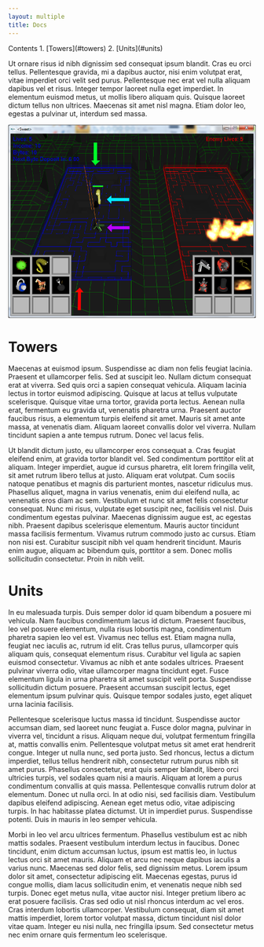 ```yaml
---
layout: multiple
title: Docs
---
```


<span class="toc">
Contents  
1. [Towers](#towers)  
2. [Units](#units)
</span>

Ut ornare risus id nibh dignissim sed consequat ipsum blandit. Cras eu orci
tellus. Pellentesque gravida, mi a dapibus auctor, nisi enim volutpat erat,
vitae imperdiet orci velit sed purus. Pellentesque nec erat vel nulla aliquam
dapibus vel et risus. Integer tempor laoreet nulla eget imperdiet. In elementum
euismod metus, ut mollis libero aliquam quis. Quisque laoreet dictum tellus non
ultrices. Maecenas sit amet nisl magna. Etiam dolor leo, egestas a pulvinar ut,
interdum sed massa.

![diagram of what's what](/media/images/diagram.png)

<a name="towers"></a>
# Towers

Maecenas at euismod ipsum. Suspendisse ac diam non felis feugiat lacinia.
Praesent et ullamcorper felis. Sed at suscipit leo. Nullam dictum consequat erat
at viverra. Sed quis orci a sapien consequat vehicula. Aliquam lacinia lectus in
tortor euismod adipiscing. Quisque at lacus at tellus vulputate scelerisque.
Quisque vitae urna tortor, gravida porta lectus. Aenean nulla erat, fermentum eu
gravida ut, venenatis pharetra urna. Praesent auctor faucibus risus, a elementum
turpis eleifend sit amet. Mauris sit amet ante massa, at venenatis diam. Aliquam
laoreet convallis dolor vel viverra. Nullam tincidunt sapien a ante tempus
rutrum. Donec vel lacus felis.

Ut blandit dictum justo, eu ullamcorper eros consequat a. Cras feugiat eleifend
enim, at gravida tortor blandit vel. Sed condimentum porttitor elit at aliquam.
Integer imperdiet, augue id cursus pharetra, elit lorem fringilla velit, sit
amet rutrum libero tellus at justo. Aliquam erat volutpat. Cum sociis natoque
penatibus et magnis dis parturient montes, nascetur ridiculus mus. Phasellus
aliquet, magna in varius venenatis, enim dui eleifend nulla, ac venenatis eros
diam ac sem. Vestibulum et nunc sit amet felis consectetur consequat. Nunc mi
risus, vulputate eget suscipit nec, facilisis vel nisl. Duis condimentum egestas
pulvinar. Maecenas dignissim augue est, ac egestas nibh. Praesent dapibus
scelerisque elementum. Mauris auctor tincidunt massa facilisis fermentum.
Vivamus rutrum commodo justo ac cursus. Etiam non nisi est. Curabitur suscipit
nibh vel quam hendrerit tincidunt. Mauris enim augue, aliquam ac bibendum quis,
porttitor a sem. Donec mollis sollicitudin consectetur. Proin in nibh velit.

<a name="units"></a>
# Units

In eu malesuada turpis. Duis semper dolor id quam bibendum a posuere mi
vehicula. Nam faucibus condimentum lacus id dictum. Praesent faucibus, leo vel
posuere elementum, nulla risus lobortis magna, condimentum pharetra sapien leo
vel est. Vivamus nec tellus est. Etiam magna nulla, feugiat nec iaculis ac,
rutrum id elit. Cras tellus purus, ullamcorper quis aliquam quis, consequat
elementum risus. Curabitur vel ligula ac sapien euismod consectetur. Vivamus ac
nibh et ante sodales ultrices. Praesent pulvinar viverra odio, vitae ullamcorper
magna tincidunt eget. Fusce elementum ligula in urna pharetra sit amet suscipit
velit porta. Suspendisse sollicitudin dictum posuere. Praesent accumsan suscipit
lectus, eget elementum ipsum pulvinar quis. Quisque tempor sodales justo, eget
aliquet urna lacinia facilisis.

Pellentesque scelerisque luctus massa id tincidunt. Suspendisse auctor accumsan
diam, sed laoreet nunc feugiat a. Fusce dolor magna, pulvinar in viverra vel,
tincidunt a risus. Aliquam neque dui, volutpat fermentum fringilla at, mattis
convallis enim. Pellentesque volutpat metus sit amet erat hendrerit congue.
Integer ut nulla nunc, sed porta justo. Sed rhoncus, lectus a dictum imperdiet,
tellus tellus hendrerit nibh, consectetur rutrum purus nibh sit amet purus.
Phasellus consectetur, erat quis semper blandit, libero orci ultricies turpis,
vel sodales quam nisi a mauris. Aliquam at lorem a purus condimentum convallis
at quis massa. Pellentesque convallis rutrum dolor at elementum. Donec ut nulla
orci. In at odio nisi, sed facilisis diam. Vestibulum dapibus eleifend
adipiscing. Aenean eget metus odio, vitae adipiscing turpis. In hac habitasse
platea dictumst. Ut in imperdiet purus. Suspendisse potenti. Duis in mauris in
leo semper vehicula.

Morbi in leo vel arcu ultrices fermentum. Phasellus vestibulum est ac nibh
mattis sodales. Praesent vestibulum interdum lectus in faucibus. Donec
tincidunt, enim dictum accumsan luctus, ipsum est mattis leo, in luctus lectus
orci sit amet mauris. Aliquam et arcu nec neque dapibus iaculis a varius nunc.
Maecenas sed dolor felis, sed dignissim metus. Lorem ipsum dolor sit amet,
consectetur adipiscing elit. Maecenas egestas, purus id congue mollis, diam
lacus sollicitudin enim, et venenatis neque nibh sed turpis. Donec eget metus
nulla, vitae auctor nisi. Integer pretium libero ac erat posuere facilisis. Cras
sed odio ut nisl rhoncus interdum ac vel eros. Cras interdum lobortis
ullamcorper. Vestibulum consequat, diam sit amet mattis imperdiet, lorem tortor
volutpat massa, dictum tincidunt nisl dolor vitae quam. Integer eu nisi nulla,
nec fringilla ipsum. Sed consectetur metus nec enim ornare quis fermentum leo
scelerisque. 
